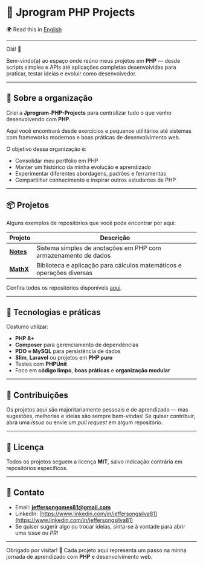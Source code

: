 # 🐘 Jprogram PHP Projects

🌍 Read this in [English](README.en.md)

---

Olá! 👋

Bem-vindo(a) ao espaço onde reúno meus projetos em **PHP** — desde scripts simples e APIs até aplicações completas desenvolvidas para praticar, testar ideias e evoluir como desenvolvedor.

---

## 🎯 Sobre a organização

Criei a **Jprogram-PHP-Projects** para centralizar tudo o que venho desenvolvendo com **PHP**.

Aqui você encontrará desde exercícios e pequenos utilitários até sistemas com frameworks modernos e boas práticas de desenvolvimento web.

O objetivo dessa organização é:

* Consolidar meu portfólio em PHP
* Manter um histórico da minha evolução e aprendizado
* Experimentar diferentes abordagens, padrões e ferramentas
* Compartilhar conhecimento e inspirar outros estudantes de PHP

---

## 📦 Projetos

Alguns exemplos de repositórios que você pode encontrar por aqui:

| Projeto                                                     | Descrição                                                             |
| ----------------------------------------------------------- | --------------------------------------------------------------------- |
| **[Notes](https://github.com/jprogram-php-projects/notes)** | Sistema simples de anotações em PHP com armazenamento de dados        |
| **[MathX](https://github.com/jprogram-php-projects/MathX)** | Biblioteca e aplicação para cálculos matemáticos e operações diversas |

Confira todos os repositórios disponíveis [aqui](https://github.com/orgs/jprogram-php-projects/repositories).

---

## 🧠 Tecnologias e práticas

Costumo utilizar:

* **PHP 8+**
* **Composer** para gerenciamento de dependências
* **PDO** e **MySQL** para persistência de dados
* **Slim**, **Laravel** ou projetos em **PHP puro**
* Testes com **PHPUnit**
* Foco em **código limpo**, **boas práticas** e **organização modular**

---

## 🤝 Contribuições

Os projetos aqui são majoritariamente pessoais e de aprendizado — mas sugestões, melhorias e ideias são sempre bem-vindas!
Se quiser contribuir, abra uma *issue* ou envie um *pull request* em algum repositório.

---

## 📜 Licença

Todos os projetos seguem a licença **MIT**, salvo indicação contrária em repositórios específicos.

---

## 📨 Contato

* Email: **[jeffersongomes81@gmail.com](mailto:jeffersongomes81@gmail.com)**
* LinkedIn: [https://www.linkedin.com/in/jeffersongsilva81](https://www.linkedin.com/in/jeffersongsilva81)
* Se quiser sugerir algo ou trocar ideias, sinta-se à vontade para abrir uma *issue* ou *PR*!

---

Obrigado por visitar! 🚀
Cada projeto aqui representa um passo na minha jornada de aprendizado com **PHP** e desenvolvimento web.
